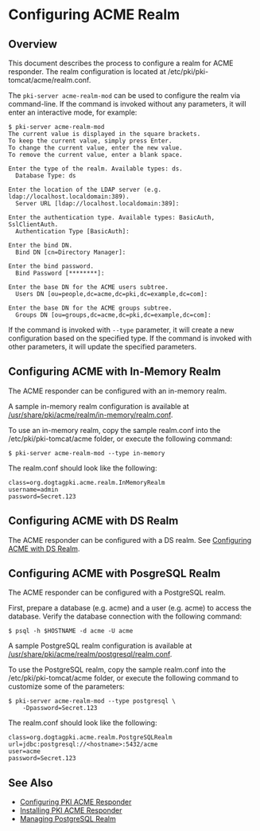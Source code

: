 Configuring ACME Realm
======================

## Overview

This document describes the process to configure a realm for ACME responder.
The realm configuration is located at /etc/pki/pki-tomcat/acme/realm.conf.

The `pki-server acme-realm-mod` can be used to configure the realm via command-line.
If the command is invoked without any parameters, it will enter an interactive mode, for example:

```
$ pki-server acme-realm-mod
The current value is displayed in the square brackets.
To keep the current value, simply press Enter.
To change the current value, enter the new value.
To remove the current value, enter a blank space.

Enter the type of the realm. Available types: ds.
  Database Type: ds

Enter the location of the LDAP server (e.g. ldap://localhost.localdomain:389).
  Server URL [ldap://localhost.localdomain:389]:

Enter the authentication type. Available types: BasicAuth, SslClientAuth.
  Authentication Type [BasicAuth]:

Enter the bind DN.
  Bind DN [cn=Directory Manager]:

Enter the bind password.
  Bind Password [********]:

Enter the base DN for the ACME users subtree.
  Users DN [ou=people,dc=acme,dc=pki,dc=example,dc=com]:

Enter the base DN for the ACME groups subtree.
  Groups DN [ou=groups,dc=acme,dc=pki,dc=example,dc=com]:
```

If the command is invoked with `--type` parameter, it will create a new configuration based on the specified type.
If the command is invoked with other parameters, it will update the specified parameters.

## Configuring ACME with In-Memory Realm

The ACME responder can be configured with an in-memory realm.

A sample in-memory realm configuration is available at
[/usr/share/pki/acme/realm/in-memory/realm.conf](../../../base/acme/realm/in-memory/realm.conf).

To use an in-memory realm, copy the sample realm.conf into the /etc/pki/pki-tomcat/acme folder,
or execute the following command:

```
$ pki-server acme-realm-mod --type in-memory
```

The realm.conf should look like the following:

```
class=org.dogtagpki.acme.realm.InMemoryRealm
username=admin
password=Secret.123
```

## Configuring ACME with DS Realm

The ACME responder can be configured with a DS realm.
See [Configuring ACME with DS Realm](Configuring-ACME-with-DS-Realm.adoc).

## Configuring ACME with PosgreSQL Realm

The ACME responder can be configured with a PostgreSQL realm.

First, prepare a database (e.g. acme) and a user (e.g. acme) to access the database.
Verify the database connection with the following command:

```
$ psql -h $HOSTNAME -d acme -U acme
```

A sample PostgreSQL realm configuration is available at
[/usr/share/pki/acme/realm/postgresql/realm.conf](../../../base/acme/realm/postgresql/realm.conf).

To use the PostgreSQL realm, copy the sample realm.conf into the /etc/pki/pki-tomcat/acme folder,
or execute the following command to customize some of the parameters:

```
$ pki-server acme-realm-mod --type postgresql \
    -Dpassword=Secret.123
```

The realm.conf should look like the following:

```
class=org.dogtagpki.acme.realm.PostgreSQLRealm
url=jdbc:postgresql://<hostname>:5432/acme
user=acme
password=Secret.123
```

## See Also

* [Configuring PKI ACME Responder](https://www.dogtagpki.org/wiki/Configuring_PKI_ACME_Responder)
* [Installing PKI ACME Responder](Installing_PKI_ACME_Responder.md)
* [Managing PostgreSQL Realm](../../admin/acme/Managing_PostgreSQL_Realm.adoc)
